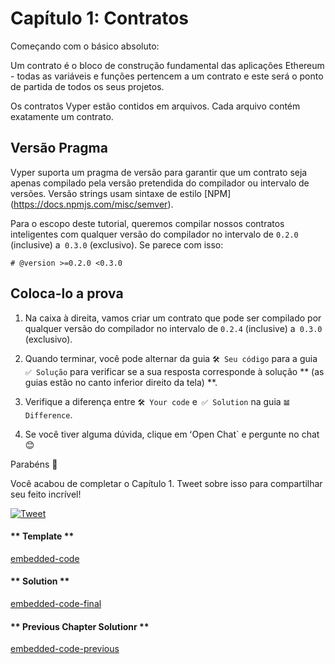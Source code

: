 <!-- Add translation for the following page: https://vyper.fun/#/1/contract_structure
Do NOT change the code below. The below code runs the code editor -->

# Capítulo 1: Contratos

Começando com o básico absoluto:

Um contrato é o bloco de construção fundamental das aplicações Ethereum - todas as variáveis ​​e funções pertencem a um contrato e este será o ponto de partida de todos os seus projetos.

Os contratos Vyper estão contidos em arquivos. Cada arquivo contém exatamente 
um contrato.

## Versão Pragma

Vyper suporta um pragma de versão para garantir que um contrato seja apenas
compilado pela versão pretendida do compilador ou intervalo de versões. Versão
strings usam sintaxe de estilo [NPM] (https://docs.npmjs.com/misc/semver).

Para o escopo deste tutorial, queremos compilar nossos contratos inteligentes com qualquer versão do compilador no intervalo de `0.2.0` (inclusive) a` 0.3.0` (exclusivo). Se parece com isso:

```vyper
# @version >=0.2.0 <0.3.0
```

## Coloca-lo a prova

1. Na caixa à direita, vamos criar um contrato que pode ser compilado por qualquer versão do compilador no intervalo de `0.2.4` (inclusive) a` 0.3.0` (exclusivo).

2. Quando terminar, você pode alternar da guia `🛠 Seu código` para a guia` ✅ Solução` para verificar se a sua resposta corresponde à solução ** (as guias estão no canto inferior direito da tela) **.

3. Verifique a diferença entre `🛠 Your code` e` ✅ Solution` na guia `𝌡 Difference`.

4. Se você tiver alguma dúvida, clique em ʻOpen Chat` e pergunte no chat 😊

Parabéns 🎉

Você acabou de completar o Capítulo 1. Tweet sobre isso para compartilhar seu feito incrível!

[![Tweet](https://img.shields.io/twitter/url?style=social&url=https%3A%2F%2Fvyper.fun%2F%23%2F1%2Fcontract_structure)](https://twitter.com/intent/tweet?hashtags=VyperFun&ref_src=twsrc%5Etfw&text=I%20just%20completed%20Chapter%201%20of%20%40VyperFun%3A%20Create%20your%20Pok%C3%A9mon%20on%20blockchain%20using%20%40vyperlang%20%F0%9F%98%8E%20&tw_p=tweetbutton&url=https%3A%2F%2Fvyper.fun%2F%23%2F1%2Fcontract_structure)

<!-- tabs:start -->

#### ** Template **

[embedded-code](../assets/1/1.1-template-code.vy ':include :type=code embed-template')

#### ** Solution **

[embedded-code-final](../assets/1/1.1-finished-code.vy ':include :type=code embed-final')

#### ** Previous Chapter Solutionr **

[embedded-code-previous](../assets/1/1.0-finished-code.vy ':include :type=code embed-previous')

<!-- tabs:end -->
